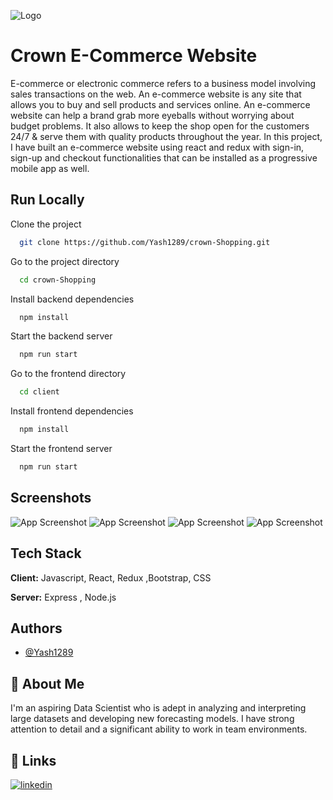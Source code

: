 ![Logo](https://i.ibb.co/6JCFJbC/crwn-512-280x250.png)


# Crown E-Commerce Website

E-commerce or electronic commerce refers to a business model involving sales transactions on the web. An e-commerce website is any site that allows you to buy and sell products and services online. An e-commerce website can help a brand grab more eyeballs without worrying about budget problems. It also allows to keep the shop open for the customers 24/7 & serve them with quality products throughout the year. In this project, I have built an e-commerce website using react and redux with sign-in, sign-up and checkout functionalities that can be installed as a progressive mobile app as well.


## Run Locally

Clone the project

```bash
  git clone https://github.com/Yash1289/crown-Shopping.git
```

Go to the project directory

```bash
  cd crown-Shopping
```

Install backend dependencies

```bash
  npm install
```
Start the backend server

```bash
  npm run start
```
Go to the frontend directory

```bash
  cd client
```

Install frontend dependencies

```bash
  npm install
```

Start the frontend server

```bash
  npm run start
```


## Screenshots

![App Screenshot](https://i.ibb.co/9YDxZsn/dashboard.png)
![App Screenshot](https://i.ibb.co/yhzZMjf/dashboard-chekcout.png)
![App Screenshot](https://i.ibb.co/z7XB9xW/checkout-page.png)
![App Screenshot](https://i.ibb.co/5xRDGct/payment-page.png)


## Tech Stack

**Client:** Javascript, React, Redux ,Bootstrap, CSS

**Server:** Express , Node.js


## Authors

- [@Yash1289](https://github.com/Yash1289)


## 🚀 About Me

I'm an aspiring Data Scientist who is adept in analyzing and interpreting large datasets and developing new forecasting models. I have strong attention to detail and a significant ability to work in team environments.


## 🔗 Links

[![linkedin](https://img.shields.io/badge/linkedin-0A66C2?style=for-the-badge&logo=linkedin&logoColor=white)](https://www.linkedin.com/in/shaurabh-pandey-69484921a/)


